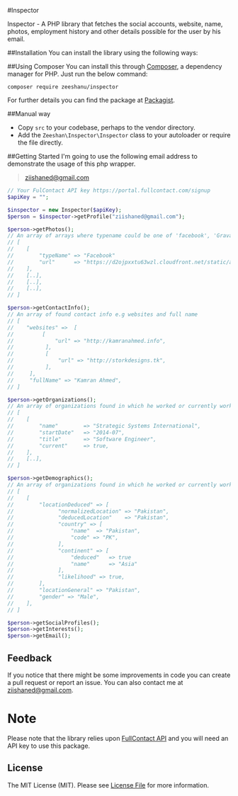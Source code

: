 #Inspector

Inspector - A PHP library that fetches the social accounts, website, name, photos, employment history and other details possible for the user by his email.

##Installation
You can install the library using the following ways:

##Using Composer
You can install this through <a href="http://getcomposer.org/">Composer</a>, a dependency manager for PHP. Just run the below command:

```
composer require zeeshanu/inspector
```

For further details you can find the package at <a href="https://packagist.org/packages/zeeshanu/inspector">Packagist</a>.

##Manual way
- Copy <code>src</code> to your codebase, perhaps to the vendor directory.
- Add the <code>Zeeshan\Inspector\Inspector</code> class to your autoloader or require the file directly.

##Getting Started
I'm going to use the following email address to demonstrate the usage of this php wrapper.

>ziishaned@gmail.com

```php
// Your FulContact API key https://portal.fullcontact.com/signup
$apiKey = "";

$inspector = new Inspector($apiKey);
$person = $inspector->getProfile("ziishaned@gmail.com");

$person->getPhotos();
// An array of arrays where typename could be one of 'facebook', 'Gravatar', 'Twitter' etc
// [
//    [
//        "typeName" => "Facebook"
//        "url"      => "https://d2ojpxxtu63wzl.cloudfront.net/static/a2dcfe7a0136f34ace8c8fd378557a96_ce4301d022a5423869916af01ad8c2c//                       e11f7638b11958db47b89bf4ef7369ab7",
//    ],
//    [..],
//    [..],
//    [..],
// ]

$person->getContactInfo();
// An array of found contact info e.g websites and full name
// [
//    "websites" =>  [
//         [
//             "url" => "http://kamranahmed.info",
//          ],
//          [
//              "url" => "http://storkdesigns.tk",
//          ],
//     ],
//     "fullName" => "Kamran Ahmed",
// ]

$person->getOrganizations();
// An array of organizations found in which he worked or currently working
// [
//    [
//    	  "name" 		=> "Strategic Systems International",
//        "startDate" 	=> "2014-07",
//        "title" 		=> "Software Engineer",
//        "current" 	=> true,               
//    ],
//	  [..],
// ]

$person->getDemographics();
// An array of organizations found in which he worked or currently working
// [
//    [
//    	  "locationDeduced"	=> [
//				"normalizedLocation" => "Pakistan",
//				"deducedLocation"    => "Pakistan",
//		  		"country" => [
//					"name" 	=> "Pakistan",
//               	"code" => "PK",
//		   		],
//		   		"continent" => [
//					"deduced" 	=> true
//              	"name" 		=> "Asia"
//		   		],
//		   		"likelihood" => true,
//		  ],
//		  "locationGeneral" => "Pakistan",
//        "gender" => "Male",               
//    ],
// ]

$person->getSocialProfiles();
$person->getInterests();
$person->getEmail();
```

## Feedback
If you notice that there might be some improvements in code you can create a pull request or report an issue. You can also contact me at <a href="mailto:ziishaned@gmail.com">ziishaned@gmail.com</a>.

# Note
Please note that the library relies upon <a href="https://portal.fullcontact.com/signup">FullContact API</a> and you will need an API key to use this package.

## License
The MIT License (MIT). Please see [License File](LICENSE.md) for more information.
